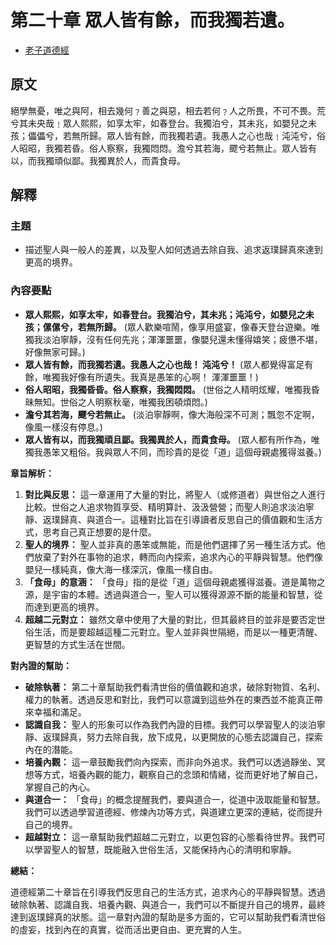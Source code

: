 # 第二十章 眾人皆有餘，而我獨若遺。

- [老子道德經](https://www.daodejing.org/)

## 原文
絕學無憂，唯之與阿，相去幾何﹖善之與惡，相去若何﹖人之所畏，不可不畏。荒兮其未央哉﹗眾人熙熙，如享太牢，如春登台。我獨泊兮，其未兆，如嬰兒之未孩；儡儡兮，若無所歸。眾人皆有餘，而我獨若遺。我愚人之心也哉﹗沌沌兮，俗人昭昭，我獨若昏。俗人察察，我獨悶悶。澹兮其若海，飂兮若無止。眾人皆有以，而我獨頑似鄙。我獨異於人，而貴食母。 

## 解釋
### 主題
- 描述聖人與一般人的差異，以及聖人如何透過去除自我、追求返璞歸真來達到更高的境界。

### 內容要點
*   **眾人熙熙，如享太牢，如春登台。我獨泊兮，其未兆；沌沌兮，如嬰兒之未孩；傫傫兮，若無所歸。** (眾人歡樂喧鬧，像享用盛宴，像春天登台遊樂。唯獨我淡泊寧靜，沒有任何先兆；渾渾噩噩，像嬰兒還未懂得嬉笑；疲憊不堪，好像無家可歸。)
*   **眾人皆有餘，而我獨若遺。我愚人之心也哉！ 沌沌兮！** (眾人都覺得富足有餘，唯獨我好像有所遺失。我真是愚笨的心啊！ 渾渾噩噩！)
*   **俗人昭昭，我獨昏昏。俗人察察，我獨悶悶。** (世俗之人精明炫耀，唯獨我昏昧無知。世俗之人明察秋毫，唯獨我困頓煩悶。)
*   **澹兮其若海，飂兮若無止。** (淡泊寧靜啊，像大海般深不可測；飄忽不定啊，像風一樣沒有停息。)
*   **眾人皆有以，而我獨頑且鄙。我獨異於人，而貴食母。** (眾人都有所作為，唯獨我愚笨又粗俗。我與眾人不同，而珍貴的是從「道」這個母親處獲得滋養。)

**章旨解析：**

1.  **對比與反思：** 這一章運用了大量的對比，將聖人（或修道者）與世俗之人進行比較。世俗之人追求物質享受、精明算計、汲汲營營；而聖人則追求淡泊寧靜、返璞歸真、與道合一。這種對比旨在引導讀者反思自己的價值觀和生活方式，思考自己真正想要的是什麼。
2.  **聖人的境界：** 聖人並非真的愚笨或無能，而是他們選擇了另一種生活方式。他們放棄了對外在事物的追求，轉而向內探索，追求內心的平靜與智慧。他們像嬰兒一樣純真，像大海一樣深沉，像風一樣自由。
3.  **「食母」的意涵：** 「食母」指的是從「道」這個母親處獲得滋養。道是萬物之源，是宇宙的本體。透過與道合一，聖人可以獲得源源不斷的能量和智慧，從而達到更高的境界。
4.  **超越二元對立：** 雖然文章中使用了大量的對比，但其最終目的並非是要否定世俗生活，而是要超越這種二元對立。聖人並非與世隔絕，而是以一種更清醒、更智慧的方式生活在世間。

**對內證的幫助：**

*   **破除執著：** 第二十章幫助我們看清世俗的價值觀和追求，破除對物質、名利、權力的執著。透過反思和對比，我們可以意識到這些外在的東西並不能真正帶來幸福和滿足。
*   **認識自我：** 聖人的形象可以作為我們內證的目標。我們可以學習聖人的淡泊寧靜、返璞歸真，努力去除自我，放下成見，以更開放的心態去認識自己，探索內在的潛能。
*   **培養內觀：** 這一章鼓勵我們向內探索，而非向外追求。我們可以透過靜坐、冥想等方式，培養內觀的能力，觀察自己的念頭和情緒，從而更好地了解自己，掌握自己的內心。
*   **與道合一：** 「食母」的概念提醒我們，要與道合一，從道中汲取能量和智慧。我們可以透過學習道德經、修煉內功等方式，與道建立更深的連結，從而提升自己的境界。
*   **超越對立：** 這一章幫助我們超越二元對立，以更包容的心態看待世界。我們可以學習聖人的智慧，既能融入世俗生活，又能保持內心的清明和寧靜。

**總結：**

道德經第二十章旨在引導我們反思自己的生活方式，追求內心的平靜與智慧。透過破除執著、認識自我、培養內觀、與道合一，我們可以不斷提升自己的境界，最終達到返璞歸真的狀態。這一章對內證的幫助是多方面的，它可以幫助我們看清世俗的虛妄，找到內在的真實，從而活出更自由、更充實的人生。